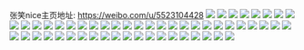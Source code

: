 张笑nice主页地址: https://weibo.com/u/5523104428 
![](https://wx4.sinaimg.cn/mw2000/0061MnLuly1h92bg75z8jj31wu2v6qvc.jpg) 
![](https://wx4.sinaimg.cn/mw2000/0061MnLuly1h92bg9swlij319w1wu1kx.jpg) 
![](https://wx4.sinaimg.cn/mw2000/0061MnLuly1h92bg93jytj31t42qenpe.jpg) 
![](https://wx4.sinaimg.cn/mw2000/0061MnLuly1h92bg32zglj32c0340hdv.jpg) 
![](https://wx4.sinaimg.cn/mw2000/0061MnLuly1h8m5v4pw0jj311y1lk1kx.jpg) 
![](https://wx4.sinaimg.cn/mw2000/0061MnLuly1h8m5v6bl47j31zr2znb2b.jpg) 
![](https://wx4.sinaimg.cn/mw2000/0061MnLuly1h8m5v785hrj310i1iptre.jpg) 
![](https://wx4.sinaimg.cn/mw2000/0061MnLuly1h8m5v3q7vyj310e1il1bi.jpg) 
![](https://wx4.sinaimg.cn/mw2000/0061MnLuly1h8ggbp5fmxj310e1im1js.jpg) 
![](https://wx4.sinaimg.cn/mw2000/0061MnLuly1h8ggbo875ej322m33xe82.jpg) 
![](https://wx4.sinaimg.cn/mw2000/0061MnLuly1h89k4p3vwbj31f81wbqv6.jpg) 
![](https://wx4.sinaimg.cn/mw2000/0061MnLuly1h89k4s76htj31pb29ru0z.jpg) 
![](https://wx4.sinaimg.cn/mw2000/0061MnLuly1h89k4n8r0wj32c0340qva.jpg) 
![](https://wx4.sinaimg.cn/mw2000/0061MnLuly1h89k4uacgdj32162pkx6s.jpg) 
![](https://wx4.sinaimg.cn/mw2000/0061MnLuly1h864m0uoecj32c03404qs.jpg) 
![](https://wx4.sinaimg.cn/mw2000/0061MnLuly1h864lv1epnj32c033zhdw.jpg) 
![](https://wx4.sinaimg.cn/mw2000/0061MnLuly1h796czsdpaj311x1ka1kx.jpg) 
![](https://wx4.sinaimg.cn/mw2000/0061MnLuly1h796d0v6xnj31zz2zzb2b.jpg) 
![](https://wx4.sinaimg.cn/mw2000/0061MnLuly1h71jrf1k7ij32dc35sgyy.jpg) 
![](https://wx4.sinaimg.cn/mw2000/0061MnLuly1h6y35tmuevj327q2yb4qq.jpg) 
![](https://wx4.sinaimg.cn/mw2000/0061MnLuly1h6y35vjp6hj310q1j41h3.jpg) 
![](https://wx4.sinaimg.cn/mw2000/0061MnLuly1h6y35v4xv7j312j1ls4ji.jpg) 
![](https://wx4.sinaimg.cn/mw2000/0061MnLuly1h6y35x6q7dj31kw2dchdt.jpg) 
![](https://wx4.sinaimg.cn/mw2000/0061MnLuly1h6kc1fxi2nj316o1kwdkl.jpg) 
![](https://wx4.sinaimg.cn/mw2000/0061MnLuly1h6kc1e27wgj313t1h3khj.jpg) 
![](https://wx4.sinaimg.cn/mw2000/0061MnLuly1h6kc1eifo3j316n1kwaw1.jpg) 
![](https://wx4.sinaimg.cn/mw2000/0061MnLuly1h6i1lm7deuj311d1du4mw.jpg) 
![](https://wx4.sinaimg.cn/mw2000/0061MnLuly1h6i1ln22h1j30wh17btns.jpg) 
![](https://wx4.sinaimg.cn/mw2000/0061MnLuly1h6c4oobve9j316o1kwwxb.jpg) 
![](https://wx4.sinaimg.cn/mw2000/0061MnLuly1h6c4oopq43j316o1kwdyo.jpg) 
![](https://wx4.sinaimg.cn/mw2000/0061MnLuly1h6c4oq97apj316o1kwkj6.jpg) 
![](https://wx4.sinaimg.cn/mw2000/0061MnLuly1h6c4opt3eyj31491hpnj2.jpg) 
![](https://wx4.sinaimg.cn/mw2000/0061MnLuly1h6c4opd0u4j31x51fv4kn.jpg) 
![](https://wx4.sinaimg.cn/mw2000/0061MnLuly1h6c4onycrpj30qi0zak0h.jpg) 
![](https://wx4.sinaimg.cn/mw2000/0061MnLuly1h6az2d14qaj3251251qv5.jpg) 
![](https://wx4.sinaimg.cn/mw2000/0061MnLuly1h641vc82f6j30u0140acj.jpg) 
![](https://wx4.sinaimg.cn/mw2000/0061MnLuly1h5lpn4plxhj30u01407bq.jpg) 
![](https://wx4.sinaimg.cn/mw2000/0061MnLuly1h5lpn56s3sj30u0140dn3.jpg) 
![](https://wx4.sinaimg.cn/mw2000/0061MnLuly1h5lpn5rr1ij30u014113s.jpg) 
![](https://wx4.sinaimg.cn/mw2000/0061MnLuly1h4rm6nwpmhj316o1liqji.jpg) 
![](https://wx4.sinaimg.cn/mw2000/0061MnLuly1h4rm6n6m9lj30yi19stqg.jpg) 
![](https://wx4.sinaimg.cn/mw2000/0061MnLuly1h4rm6q8iu4j31xw2lab29.jpg) 
![](https://wx4.sinaimg.cn/mw2000/0061MnLuly1h4rm6qq2gwj30hr0noaew.jpg) 
![](https://wx4.sinaimg.cn/mw2000/0061MnLuly1h4rm6nkgwlj31321g3tnf.jpg) 
![](https://wx4.sinaimg.cn/mw2000/0061MnLuly1h4rm6mfwnpj316y1latmi.jpg) 
![](https://wx4.sinaimg.cn/mw2000/0061MnLuly1h4bfu6o7coj311j1e24qp.jpg) 
![](https://wx4.sinaimg.cn/mw2000/0061MnLuly1h4bfu5sw7bj30zv1bt1ki.jpg) 
![](https://wx4.sinaimg.cn/mw2000/0061MnLuly1h4bfu76jl2j313m1gunjs.jpg) 
![](https://wx4.sinaimg.cn/mw2000/0061MnLuly1h44h1c91orj30u01407vw.jpg) 
![](https://wx4.sinaimg.cn/mw2000/0061MnLuly1h44h1d7xfjj30u01407w6.jpg) 
![](https://wx4.sinaimg.cn/mw2000/0061MnLuly1h44h1e0vr0j30u01401kx.jpg) 
![](https://wx4.sinaimg.cn/mw2000/0061MnLuly1h44h1embqfj30u0140wyz.jpg) 
![](https://wx4.sinaimg.cn/mw2000/0061MnLuly1h3vuyrl9whj315r1jqk6q.jpg) 
